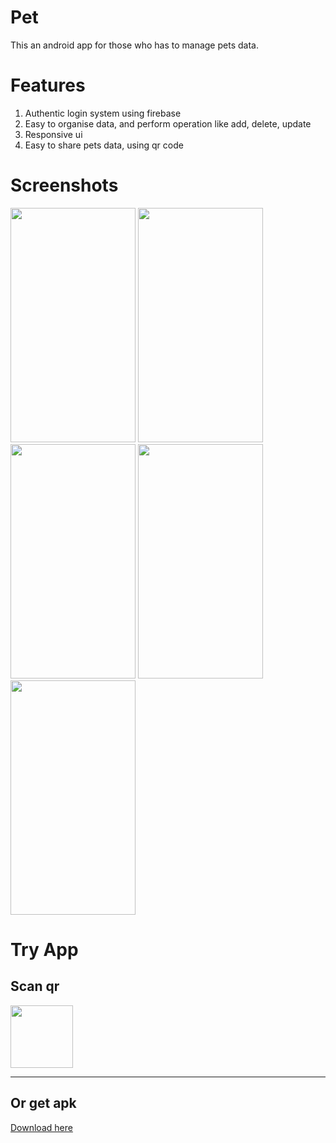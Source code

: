 # Pet
This an android app for those who has to manage pets data.

# Features
1. Authentic login system using firebase
2. Easy to organise data, and perform operation like add, delete, update
3. Responsive ui
4. Easy to share pets data, using qr code


# Screenshots
<img src="https://raw.githubusercontent.com/danishjamal104/Pets/master/images/signUp.png"
width="200" height="375">
<img src="https://raw.githubusercontent.com/danishjamal104/Pets/master/images/main.png"
width="200" height="375">
<img src="https://raw.githubusercontent.com/danishjamal104/Pets/master/images/bottomSheet.png"
width="200" height="375">
<img src="https://raw.githubusercontent.com/danishjamal104/Pets/master/images/menu.png"
width="200" height="375">
<img src="https://raw.githubusercontent.com/danishjamal104/Pets/master/images/share.png"
width="200" height="375">

# Try App

 ## Scan qr
 <img src="https://raw.githubusercontent.com/danishjamal104/Pets/master/images/qr.png"
width="100" height="100"> 

___

## Or get apk
[Download here](https://i.diawi.com/3B3vWx)
